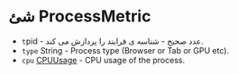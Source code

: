 # شئ ProcessMetric

* `t`pid - عدد صحیح - شناسه ی فرایند را پردازش می کند.
* `type` String - Process type (Browser or Tab or GPU etc).
* `cpu` [CPUUsage](cpu-usage.md) - CPU usage of the process.